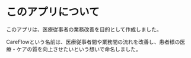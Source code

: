 # このアプリについて

このアプリは、医療従事者の業務改善を目的として作成しました。

CareFlowという名前は、医療従事者間や業務間の流れを改善し、患者様の医療・ケアの質を向上させたいという想いで命名しました。
